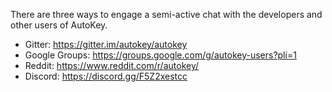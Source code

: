 There are three ways to engage a semi-active chat with the developers and other users of AutoKey.

* Gitter: https://gitter.im/autokey/autokey
* Google Groups: https://groups.google.com/g/autokey-users?pli=1
* Reddit: https://www.reddit.com/r/autokey/
* Discord: https://discord.gg/F5Z2xestcc
